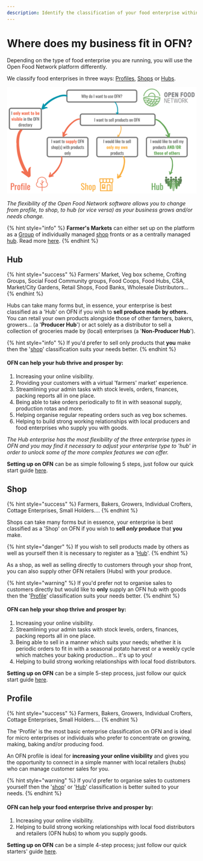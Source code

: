 ```yaml
---
description: Identify the classification of your food enterprise within the OFN platform.
---
```


# Where does my business fit in OFN?

Depending on the type of food enterprise you are running, you will use the Open Food Network platform differently.

We classify food enterprises in three ways: [Profiles](your-quick-start-on-ofn-given-who-you-are.md#profile), [Shops](your-quick-start-on-ofn-given-who-you-are.md#shop) or [Hubs](your-quick-start-on-ofn-given-who-you-are.md#hub).

![](<.gitbook/assets/L flowchart (2).png>)

_The flexibility of the Open Food Network software allows you to change from profile,_ _to shop, to hub (or vice versa) as your business grows and/or needs change._

{% hint style="info" %}
**Farmer's Markets** can either set up on the platform as a [Group](basic-features/groups/) of individually managed [shop](your-quick-start-on-ofn-given-who-you-are.md#shop) fronts or as a centrally managed [hub](your-quick-start-on-ofn-given-who-you-are.md#hub).  Read more [here](quick-start-guides/digital-farmers-markets.md).
{% endhint %}

## Hub

{% hint style="success" %}
Farmers' Market, Veg box scheme, Crofting Groups, Social Food Community groups, Food Coops, Food Hubs, CSA, Market/City Gardens,  Retail Shops, Food Banks, Wholesale Distributors...
{% endhint %}

Hubs can take many forms but, in essence, your enterprise is best classified as a 'Hub' on OFN if you wish to **sell produce made by others.** You can retail your own products alongside those of other farmers, bakers, growers... (a '**Producer Hub**') or act solely as a distributor to sell a collection of groceries made by (local) enterprises (a '**Non-Producer Hub**').

{% hint style="info" %}
If you'd prefer to sell only products that **you** make then the '[shop](your-quick-start-on-ofn-given-who-you-are.md#shop)' classification suits your needs better.
{% endhint %}

#### OFN can help your hub thrive and prosper by:

1. Increasing your online visibility.
2. Providing your customers with a virtual 'farmers' market' experience.
3. Streamlining your admin tasks with stock levels, orders, finances, packing reports all in one place.
4. Being able to take orders periodically to fit in with seasonal supply, production rotas and more.
5. Helping organise regular repeating orders such as veg box schemes.
6. Helping to build strong working relationships with local producers and food enterprises who supply you with goods.

_The Hub enterprise has the most flexibility of the three enterprise types in OFN and you may find it necessary to adjust your enterprise type to 'hub' in order to unlock some of the more complex features we can offer._

**Setting up on OFN** can be as simple following 5 steps, just follow our quick start guide [here](quick-start-guides/multi-producers-shop-hub-quick-setup-guide.md).

## Shop

{% hint style="success" %}
Farmers, Bakers, Growers, Individual Crofters, Cottage Enterprises, Small Holders....
{% endhint %}

Shops can take many forms but in essence, your enterprise is best classified as a 'Shop' on OFN if you wish to **sell **_**only**_** produce** that **you** make.

{% hint style="danger" %}
If you wish to sell products made by others as well as yourself then it is necessary to register as a '[Hub](your-quick-start-on-ofn-given-who-you-are.md#hub)'.
{% endhint %}

As a shop, as well as selling directly to customers through your shop front, you can also supply other OFN retailers (Hubs) with your produce.

{% hint style="warning" %}
If you'd prefer not to organise sales to customers directly but would like to **only** supply an OFN hub with goods then the '[Profile](your-quick-start-on-ofn-given-who-you-are.md#profile)' classification suits your needs better.
{% endhint %}

#### OFN can help your shop thrive and prosper by:

1. Increasing your online visibility.
2. Streamlining your admin tasks with stock levels, orders, finances, packing reports all in one place.
3. Being able to sell in a manner which suits your needs; whether it is periodic orders to fit in with a seasonal potato harvest or a weekly cycle which matches your baking production... it's up to you!
4. Helping to build strong working relationships with local food distributors.

**Setting up on OFN** can be a simple 5-step process, just follow our quick start guide [here](quick-start-guides/producer-shop-quick-setup-guide.md).

## Profile

{% hint style="success" %}
Farmers, Bakers, Growers, Individual Crofters, Cottage Enterprises, Small Holders....
{% endhint %}

The 'Profile' is the most basic enterprise classification on OFN and is ideal for micro enterprises or individuals who prefer to concentrate on growing, making, baking and/or producing food.

An OFN profile is ideal for **increasing your online visibility** and gives you the opportunity to connect in a simple manner with local retailers (hubs) who can manage customer sales for you.

{% hint style="warning" %}
If you'd prefer to organise sales to customers yourself then the '[shop](your-quick-start-on-ofn-given-who-you-are.md#shop)' or '[Hub](your-quick-start-on-ofn-given-who-you-are.md#hub)' classification is better suited to your needs.
{% endhint %}

#### OFN can help your food enterprise thrive and prosper by:

1. Increasing your online visibility.
2. Helping to build strong working relationships with local food distributors and retailers (OFN hubs) to whom you supply goods.

**Setting up on OFN** can be a simple 4-step process; just follow our quick starters' guide [here](quick-start-guides/profile-only-quick-setup-guide.md).
